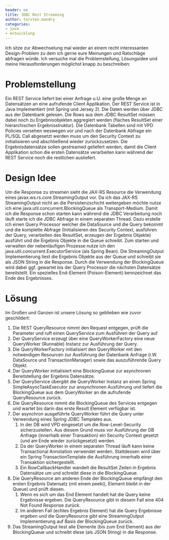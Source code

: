 ```yaml
---
header: no
title: JDBC Rest Streaming
author: torsten.mandry
categories: 
- java
- entwicklung
---
```


Ich sitze zur Abwechselung mal wieder an einem recht interessanten Design-Problem zu dem ich gerne eure Meinungen und Ratschläge abfragen würde. 
Ich versuche mal die Problemstellung, Lösungsidee und meine Herausforderungen möglichst knapp zu beschreiben:

# Problemstellung 
Ein REST Service liefert bei einer Anfrage u.U. eine große Menge an Datensätzen an eine aufrufende Client Applikation. 
Der REST Service ist in Java Implementiert (mit Spring und Jersey 2). Die Daten werden über JDBC aus der Datenbank gelesen. Die Rows aus dem JDBC ResultSet müssen dabei noch zu Ergebnisobjekten aggregiert werden (flaches ResultSet einer hierarchischen Ergebnisstruktur).
Die Datenbank Tabellen sind mit VPD Policies versehen weswegen vor und nach der Datenbank Abfrage ein PL/SQL Call abgesetzt werden muss um den Security Context zu initialisieren und abschließend wieder zurückzusetzen.
Die Ergebnisdatensätze sollen gestreamed geliefert werden, damit die Client Applikation schon die ersten Datensätze verarbeiten kann während der REST Service noch die restlichen ausliefert.

# Design Idee
Um die Response zu streamen sieht die JAX-RS Resource die Verwendung eines javax.ws.rs.core.StreamingOutput vor.
Da ich das JAX-RS StreamingOutput nicht an die Persistenzschicht weitergeben möchte nutze ich eine java.util.concurrent.BlockingQueue als Transport-Medium.
Damit ich die Response schon starten kann während die JDBC Verarbeitung noch läuft starte ich die JDBC Abfrage in einem separaten Thread. Dazu erstelle ich einen Query Processor welcher die DataSource und die Query bekommt und die komplette Abfrage (Initialisieren des Security Context, ausführen der Query, verarbeiten des ResultSet, erzeugen der Ergebnis Objekte) ausführt und die Ergebnis Objekte in die Queue schreibt.
Zum starten und verwalten der nebenläufigen Prozesse nutze ich den java.util.concurrent.ExecutorService (als Spring Bean).
Die StreamingOutput Implementierung liest die Ergebnis Objekte aus der Queue und schreibt sie als JSON String in die Response. Durch die Verwendung der BlockingQueue wird dabei ggf. gewartet bis der Query Processor die nächsten Datensätze bereitstellt. Ein spezielles End-Element (Poison-Element) kennzeichnet das Ende des Ergebnisses.

# Lösung
Im Großen und Ganzen ist unsere Lösung so geblieben wie zuvor geschildert:

1. Die REST QueryResource nimmt den Request entgegen, prüft die Parameter und ruft einen QueryService zum Ausführen der Query auf
2. Der QueryService erzeugt über eine QueryWorkerFactory eine neue QueryWorker (Runnable) Instanz zur Ausführung der Query.
3. Die QueryWorkerFactory initialisiert den QueryWorker mit den notwendigen Resourcen zur Ausführung der Datenbank Anfrage (i.W. DataSource und TransactionManager) sowie das auszuführende Query Objekt. 
4. Der QueryWorker initialisiert eine BlockingQueue zur asynchronen Bereitstellung der Ergebnis Datensätze.
5. Der QueryService übergibt die QueryWorker Instanz an einen Spring SimpleAsyncTaskExecutor zur ansynchronen Ausführung und liefert die BlockingQueue aus dem QueryWorker an die aufrufende QueryResource zurück.
6. Die QueryResource nimmt die BlockingQueue des Services entgegen und wartet bis darin das erste Result Element verfügbar ist.
7. Der asynchron ausgeführte QueryWorker führt die Query unter Verwendung eines Spring JDBC Templates aus. 
    1. In der DB wird VPD eingesetzt um die Row-Level-Security sicherzustellen. Aus diesem Grund muss vor Ausführung der DB Anfrage (innerhalb einer Transaktion) ein Security Context gesetzt (und am Ende wieder zurückgesetzt) werden. 
    2. Da der QueryWorker in einem separaten Thread läuft kann keine Transactional Annotation verwendet werden. Stattdessen wird über ein Spring TransactionTemplate die Ausführung innerhalb einer Transaktion sichergestellt.
    3. Ein RowCallbackHandler wandelt die ResultSet Zeilen in Ergebnis Datensätze um und schreibt diese in die BlockingQueue.
8. Die QueryResource am anderen Ende der BlockingQueue empfängt den ersten Ergebnis Datensatz (mit einem peek(), Element bleibt in der Queue) und prüft diesen.
    1. Wenn es sich um das End Element handelt hat die Query keine Ergebnisse ergeben. Die QueryResource gibt in diesem Fall eine 404 Not Found Response zurück.
    2. Im anderen Fall (echtes Ergebnis Element) hat die Query Ergebnisse ergeben und die QueryResource gibt eine StreamingOutput Implementierung auf Basis der BlockingQueue zurück.
9. Das StreamingOutput liest alle Elemente (bis zum End Element) aus der BlockingQueue und schreibt diese (als JSON String) in die Response.
